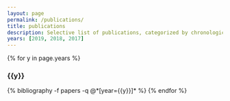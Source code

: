 ```yaml
---
layout: page
permalink: /publications/
title: publications
description: Selective list of publications, categorized by chronological order.
years: [2019, 2018, 2017]
---
```


{% for y in page.years %}
  <h3 class="year">{{y}}</h3>
  {% bibliography -f papers -q @*[year={{y}}]* %}
{% endfor %}
